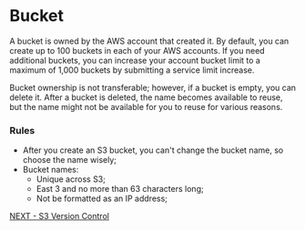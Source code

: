 # Bucket  

A bucket is owned by the AWS account that created it. By default, you can create up to 100 buckets in each of your AWS accounts. If you need additional buckets, you can increase your account bucket limit to a maximum of 1,000 buckets by submitting a service limit increase.  

Bucket ownership is not transferable; however, if a bucket is empty, you can delete it. After a bucket is deleted, the name becomes available to reuse, but the name might not be available for you to reuse for various reasons.


### Rules  

* After you create an S3 bucket, you can't change the bucket name, so choose the name wisely;  
* Bucket names:
  * Unique across S3;
  * East 3 and no more than 63 characters long;  
  * Not be formatted as an IP address;

[NEXT - S3 Version Control](s3_versioning.md)  
